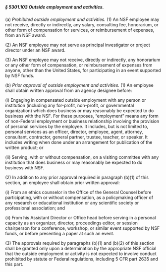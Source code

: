 ##### § 5301.103 Outside employment and activities. #####

(a) *Prohibited outside employment and activities.* (1) An NSF employee may not receive, directly or indirectly, any salary, consulting fee, honorarium, or other form of compensation for services, or reimbursement of expenses, from an NSF award.

(2) An NSF employee may not serve as principal investigator or project director under an NSF award.

(3) An NSF employee may not receive, directly or indirectly, any honorarium or any other form of compensation, or reimbursement of expenses from anyone, other than the United States, for participating in an event supported by NSF funds.

(b) *Prior approval of outside employment and activities.* (1) An employee shall obtain written approval from an agency designee before:

(i) Engaging in compensated outside employment with any person or institution (including any for-profit, non-profit, or governmental organization) which does business or may reasonably be expected to do business with the NSF. For these purposes, “employment” means any form of non-Federal employment or business relationship involving the provision of personal services by the employee. It includes, but is not limited to, personal services as an officer, director, employee, agent, attorney, consultant, contractor, general partner, trustee, teacher, or speaker. It includes writing when done under an arrangement for publication of the written product; or

(ii) Serving, with or without compensation, on a visiting committee with any institution that does business or may reasonably be expected to do business with NSF.

(2) In addition to any prior approval required in paragraph (b)(1) of this section, an employee shall obtain prior written approval:

(i) From an ethics counselor in the Office of the General Counsel before participating, with or without compensation, as a policymaking officer of any research or educational institution or any scientific society or professional association; and

(ii) From his Assistant Director or Office head before serving in a personal capacity as an organizer, director, proceedings editor, or session chairperson for a conference, workshop, or similar event supported by NSF funds, or before presenting a paper at such an event.

(3) The approvals required by paragraphs (b)(1) and (b)(2) of this section shall be granted only upon a determination by the appropriate NSF official that the outside employment or activity is not expected to involve conduct prohibited by statute or Federal regulations, including 5 CFR part 2635 and this part.
